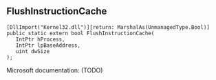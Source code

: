 ## FlushInstructionCache

```
[DllImport("Kernel32.dll")][return: MarshalAs(UnmanagedType.Bool)]
public static extern bool FlushInstructionCache(
   IntPtr hProcess,
   IntPtr lpBaseAddress,
   uint dwSize
);
```

Microsoft documentation: (TODO)
